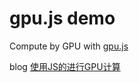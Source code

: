 # gpu.js demo

Compute by GPU with [gpu.js](https://github.com/gpujs/gpu.js)

blog [使用JS的进行GPU计算](http://www.xjp.in/2017/10/22/%E4%BD%BF%E7%94%A8JS%E7%9A%84%E8%BF%9B%E8%A1%8CGPU%E8%AE%A1%E7%AE%97/)

